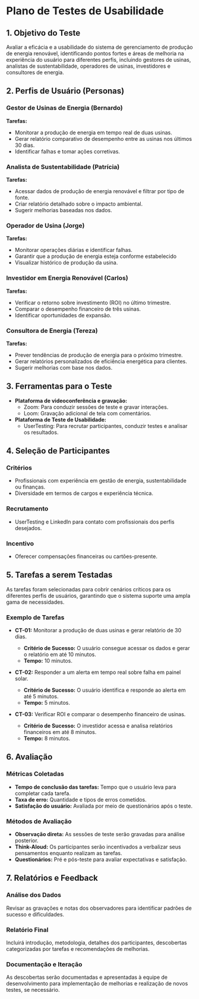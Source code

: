 # Plano de Testes de Usabilidade

## 1. Objetivo do Teste
Avaliar a eficácia e a usabilidade do sistema de gerenciamento de produção de energia renovável, identificando pontos fortes e áreas de melhoria na experiência do usuário para diferentes perfis, incluindo gestores de usinas, analistas de sustentabilidade, operadores de usinas, investidores e consultores de energia.

## 2. Perfis de Usuário (Personas)

### Gestor de Usinas de Energia (Bernardo)
**Tarefas:**
- Monitorar a produção de energia em tempo real de duas usinas.
- Gerar relatório comparativo de desempenho entre as usinas nos últimos 30 dias.
- Identificar falhas e tomar ações corretivas.

### Analista de Sustentabilidade (Patrícia)
**Tarefas:**
- Acessar dados de produção de energia renovável e filtrar por tipo de fonte.
- Criar relatório detalhado sobre o impacto ambiental.
- Sugerir melhorias baseadas nos dados.

### Operador de Usina (Jorge)
**Tarefas:**
- Monitorar operações diárias e identificar falhas.
- Garantir que a produção de energia esteja conforme estabelecido
- Visualizar histórico de produção da usina.

### Investidor em Energia Renovável (Carlos)
**Tarefas:**
- Verificar o retorno sobre investimento (ROI) no último trimestre.
- Comparar o desempenho financeiro de três usinas.
- Identificar oportunidades de expansão.

### Consultora de Energia (Tereza)
**Tarefas:**
- Prever tendências de produção de energia para o próximo trimestre.
- Gerar relatórios personalizados de eficiência energética para clientes.
- Sugerir melhorias com base nos dados.

## 3. Ferramentas para o Teste
- **Plataforma de videoconferência e gravação:**
  - Zoom: Para conduzir sessões de teste e gravar interações.
  - Loom: Gravação adicional de tela com comentários.
- **Plataforma de Teste de Usabilidade:**
  - UserTesting: Para recrutar participantes, conduzir testes e analisar os resultados.

## 4. Seleção de Participantes

### Critérios
- Profissionais com experiência em gestão de energia, sustentabilidade ou finanças.
- Diversidade em termos de cargos e experiência técnica.

### Recrutamento
- UserTesting e LinkedIn para contato com profissionais dos perfis desejados.

### Incentivo
- Oferecer compensações financeiras ou cartões-presente.

## 5. Tarefas a serem Testadas
As tarefas foram selecionadas para cobrir cenários críticos para os diferentes perfis de usuários, garantindo que o sistema suporte uma ampla gama de necessidades.

### Exemplo de Tarefas
- **CT-01:** Monitorar a produção de duas usinas e gerar relatório de 30 dias.
  - **Critério de Sucesso:** O usuário consegue acessar os dados e gerar o relatório em até 10 minutos.
  - **Tempo:** 10 minutos.
  
- **CT-02:** Responder a um alerta em tempo real sobre falha em painel solar.
  - **Critério de Sucesso:** O usuário identifica e responde ao alerta em até 5 minutos.
  - **Tempo:** 5 minutos.
  
- **CT-03:** Verificar ROI e comparar o desempenho financeiro de usinas.
  - **Critério de Sucesso:** O investidor acessa e analisa relatórios financeiros em até 8 minutos.
  - **Tempo:** 8 minutos.

## 6. Avaliação

### Métricas Coletadas
- **Tempo de conclusão das tarefas:** Tempo que o usuário leva para completar cada tarefa.
- **Taxa de erro:** Quantidade e tipos de erros cometidos.
- **Satisfação do usuário:** Avaliada por meio de questionários após o teste.

### Métodos de Avaliação
- **Observação direta:** As sessões de teste serão gravadas para análise posterior.
- **Think-Aloud:** Os participantes serão incentivados a verbalizar seus pensamentos enquanto realizam as tarefas.
- **Questionários:** Pré e pós-teste para avaliar expectativas e satisfação.

## 7. Relatórios e Feedback

### Análise dos Dados
Revisar as gravações e notas dos observadores para identificar padrões de sucesso e dificuldades.

### Relatório Final
Incluirá introdução, metodologia, detalhes dos participantes, descobertas categorizadas por tarefas e recomendações de melhorias.

### Documentação e Iteração
As descobertas serão documentadas e apresentadas à equipe de desenvolvimento para implementação de melhorias e realização de novos testes, se necessário.
